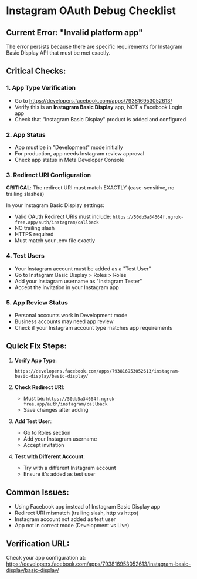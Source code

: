 # Instagram OAuth Debug Checklist

## Current Error: "Invalid platform app"

The error persists because there are specific requirements for Instagram Basic Display API that must be met exactly.

## Critical Checks:

### 1. App Type Verification
- Go to https://developers.facebook.com/apps/793816953052613/
- Verify this is an **Instagram Basic Display** app, NOT a Facebook Login app
- Check that "Instagram Basic Display" product is added and configured

### 2. App Status
- App must be in "Development" mode initially
- For production, app needs Instagram review approval
- Check app status in Meta Developer Console

### 3. Redirect URI Configuration
**CRITICAL**: The redirect URI must match EXACTLY (case-sensitive, no trailing slashes)

In your Instagram Basic Display settings:
- Valid OAuth Redirect URIs must include: `https://50db5a34664f.ngrok-free.app/auth/instagram/callback`
- NO trailing slash
- HTTPS required
- Must match your .env file exactly

### 4. Test Users
- Your Instagram account must be added as a "Test User"
- Go to Instagram Basic Display > Roles > Roles
- Add your Instagram username as "Instagram Tester"
- Accept the invitation in your Instagram app

### 5. App Review Status
- Personal accounts work in Development mode
- Business accounts may need app review
- Check if your Instagram account type matches app requirements

## Quick Fix Steps:

1. **Verify App Type**:
   ```
   https://developers.facebook.com/apps/793816953052613/instagram-basic-display/basic-display/
   ```

2. **Check Redirect URI**:
   - Must be: `https://50db5a34664f.ngrok-free.app/auth/instagram/callback`
   - Save changes after adding

3. **Add Test User**:
   - Go to Roles section
   - Add your Instagram username
   - Accept invitation

4. **Test with Different Account**:
   - Try with a different Instagram account
   - Ensure it's added as test user

## Common Issues:
- Using Facebook app instead of Instagram Basic Display app
- Redirect URI mismatch (trailing slash, http vs https)
- Instagram account not added as test user
- App not in correct mode (Development vs Live)

## Verification URL:
Check your app configuration at:
https://developers.facebook.com/apps/793816953052613/instagram-basic-display/basic-display/
